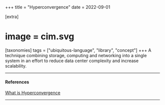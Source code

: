 +++
title = "Hyperconvergence"
date = 2022-09-01

[extra]
#  image = cim.svg
[taxonomies]
   tags = ["ubiquitous-language", "library", "concept"]
+++
A technique combining storage, computing and networking into a single system in an effort to reduce data center complexity and increase scalability.

---

#### References
[What is Hyperconvergence](https://www.networkworld.com/article/3207567/what-is-hyperconvergence.html)

---